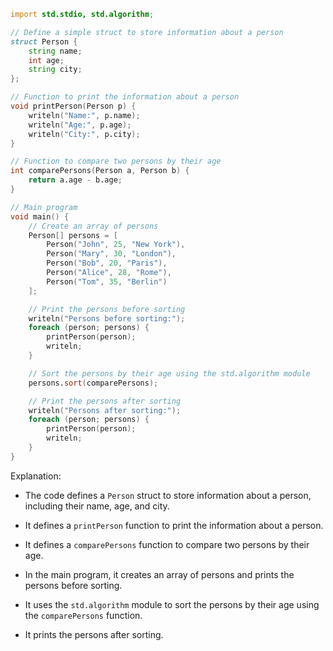 ```d
import std.stdio, std.algorithm;

// Define a simple struct to store information about a person
struct Person {
    string name;
    int age;
    string city;
};

// Function to print the information about a person
void printPerson(Person p) {
    writeln("Name:", p.name);
    writeln("Age:", p.age);
    writeln("City:", p.city);
}

// Function to compare two persons by their age
int comparePersons(Person a, Person b) {
    return a.age - b.age;
}

// Main program
void main() {
    // Create an array of persons
    Person[] persons = [
        Person("John", 25, "New York"),
        Person("Mary", 30, "London"),
        Person("Bob", 20, "Paris"),
        Person("Alice", 28, "Rome"),
        Person("Tom", 35, "Berlin")
    ];

    // Print the persons before sorting
    writeln("Persons before sorting:");
    foreach (person; persons) {
        printPerson(person);
        writeln;
    }

    // Sort the persons by their age using the std.algorithm module
    persons.sort(comparePersons);

    // Print the persons after sorting
    writeln("Persons after sorting:");
    foreach (person; persons) {
        printPerson(person);
        writeln;
    }
}
```

Explanation:

* The code defines a `Person` struct to store information about a person, including their name, age, and city.


* It defines a `printPerson` function to print the information about a person.


* It defines a `comparePersons` function to compare two persons by their age.


* In the main program, it creates an array of persons and prints the persons before sorting.


* It uses the `std.algorithm` module to sort the persons by their age using the `comparePersons` function.


* It prints the persons after sorting.